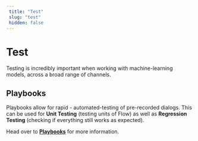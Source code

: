```yaml
---
 title: "Test" 
 slug: "test" 
 hidden: false 
---
```

# Test

Testing is incredibly important when working with machine-learning models, across a broad range of channels.

## Playbooks

Playbooks allow for rapid - automated-testing of pre-recorded dialogs. This can be used for **Unit Testing** (testing units of Flow) as well as **Regression Testing** (checking if everything still works as expected).

Head over to [**Playbooks**]({{config.site_url}}ai/resources/test/playbooks/) for more information.